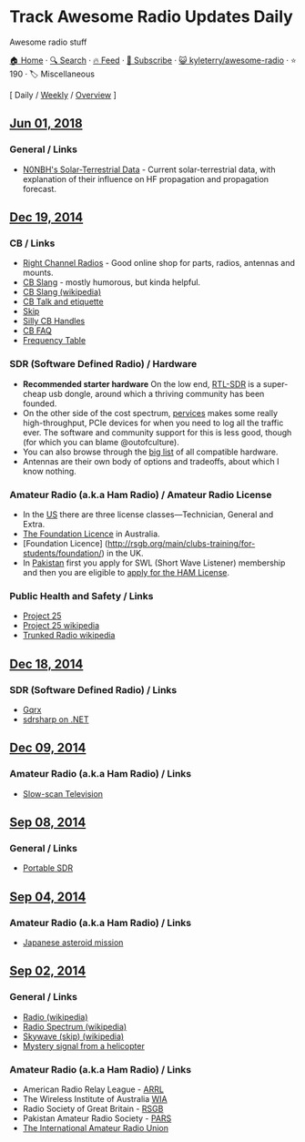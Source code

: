 # Track Awesome Radio Updates Daily

Awesome radio stuff

[🏠 Home](/README.md) · [🔍 Search](https://www.trackawesomelist.com/search/) · [🔥 Feed](https://www.trackawesomelist.com/kyleterry/awesome-radio/rss.xml) · [📮 Subscribe](https://trackawesomelist.us17.list-manage.com/subscribe?u=d2f0117aa829c83a63ec63c2f&id=36a103854c) · [😺 kyleterry/awesome-radio](https://github.com/kyleterry/awesome-radio) · ⭐ 190 · 🏷️ Miscellaneous

[ Daily / [Weekly](/content/kyleterry/awesome-radio/week/README.md) / [Overview](/content/kyleterry/awesome-radio/readme/README.md) ]

## [Jun 01, 2018](/content/2018/06/01/README.md)

### General / Links

*   [N0NBH's Solar-Terrestrial Data](http://www.hamqsl.com/solar2.html) - Current
    solar-terrestrial data, with explanation of their influence on HF propagation
    and propagation forecast.

## [Dec 19, 2014](/content/2014/12/19/README.md)

### CB / Links

*   [Right Channel Radios](http://www.rightchannelradios.com/) - Good online shop
    for parts, radios, antennas and mounts.
*   [CB Slang](http://www.cbslang.com/) - mostly humorous, but kinda helpful.
*   [CB Slang (wikipedia)](http://en.wikipedia.org/wiki/List_of_CB_slang)
*   [CB Talk and etiquette](http://www.jeepforum.com/forum/f8/cb-radio-etiquette-jeep-trail-1169815/)
*   [Skip](http://cbradiomagazine.com/Articles/How%20to%20Shoot%20Skip.htm)
*   [Silly CB Handles](http://www.somethingawful.com/news/cb-handles/)
*   [CB FAQ](http://www.advancedspecialties.net/cb-radio-faq.htm)
*   [Frequency Table](http://www.radioreference.com/apps/db/?aid=7731)

### SDR (Software Defined Radio) / Hardware

*   **Recommended starter hardware** On the low end,
    [RTL-SDR](http://sdr.osmocom.org/trac/wiki/rtl-sdr) is a super-cheap usb
    dongle, around which a thriving community has been founded.
*   On the other side of the cost spectrum, [pervices](http://www.pervices.com/)
    makes some really high-throughput, PCIe devices for when you need to log all
    the traffic ever. The software and community support for this is less good,
    though (for which you can blame @outofculture).
*   You can also browse through the [big
    list](https://gnuradio.org/redmine/projects/gnuradio/wiki/Hardware) of all
    compatible hardware.
*   Antennas are their own body of options and tradeoffs, about which I know
    nothing.

### Amateur Radio (a.k.a Ham Radio) / Amateur Radio License

*   In the [US](http://www.arrl.org/getting-licensed) there are three license
    classes—Technician, General and Extra.
*   [The Foundation Licence](http://www.wia.org.au/licenses/foundation/about/) in
    Australia.
*   \[Foundation Licence]
    (<http://rsgb.org/main/clubs-training/for-students/foundation/>) in the UK.
*   In
    [Pakistan](http://www.pakhams.com/index.php?option=com_content\&view=article\&id=75\&Itemid=92)
    first you apply for SWL (Short Wave Listener) membership and then you are
    eligible to [apply for the HAM
    License](http://www.pta.gov.pk/index.php?option=com_content\&view=article\&id=466%3Aamateur-wireless-license\&catid=138%3Aguidelines\&Itemid=349).

### Public Health and Safety / Links

*   [Project 25](http://www.project25.org/)
*   [Project 25 wikipedia](http://en.wikipedia.org/wiki/Project_25)
*   [Trunked Radio wikipedia](http://en.wikipedia.org/wiki/Trunked_radio_system)

## [Dec 18, 2014](/content/2014/12/18/README.md)

### SDR (Software Defined Radio) / Links

*   [Gqrx](http://gqrx.dk/)
*   [sdrsharp on .NET](http://sdrsharp.com)

## [Dec 09, 2014](/content/2014/12/09/README.md)

### Amateur Radio (a.k.a Ham Radio) / Links

*   [Slow-scan Television](https://en.wikipedia.org/wiki/Slow-scan_television)

## [Sep 08, 2014](/content/2014/09/08/README.md)

### General / Links

*   [Portable SDR](http://hackaday.io/project/1538-PortableSDR)

## [Sep 04, 2014](/content/2014/09/04/README.md)

### Amateur Radio (a.k.a Ham Radio) / Links

*   [Japanese asteroid mission](http://www.arrl.org/news/amateur-radio-transponder-will-accompany-japanese-asteroid-mission-into-deep-space)

## [Sep 02, 2014](/content/2014/09/02/README.md)

### General / Links

*   [Radio (wikipedia)](http://en.wikipedia.org/wiki/Radio)
*   [Radio Spectrum (wikipedia)](http://en.wikipedia.org/wiki/Radio_spectrum)
*   [Skywave (skip) (wikipedia)](http://en.wikipedia.org/wiki/Skywave)
*   [Mystery signal from a
    helicopter](http://www.windytan.com/2014/02/mystery-signal-from-helicopter.html)

### Amateur Radio (a.k.a Ham Radio) / Links

*   American Radio Relay League - [ARRL](http://www.arrl.org/)
*   The Wireless Institute of Australia [WIA](http://www.wia.org.au/)
*   Radio Society of Great Britain - [RSGB](http://rsgb.org/)
*   Pakistan Amateur Radio Society - [PARS](http://www.pakhams.com/)
*   [The International Amateur Radio Union](http://www.iaru.org/)